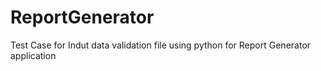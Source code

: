 # ReportGenerator
Test Case for Indut data validation file using python for Report Generator application
